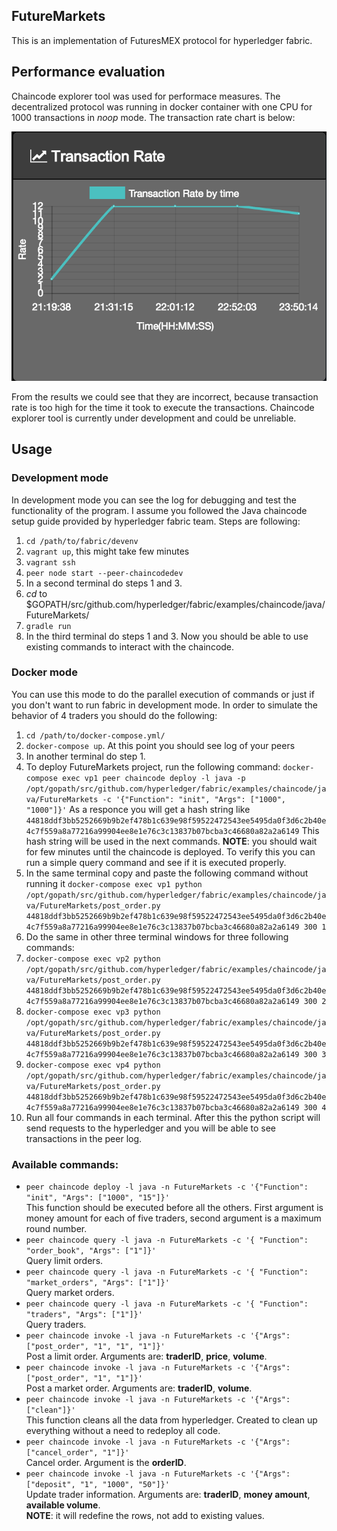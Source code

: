## FutureMarkets
This is an implementation of FuturesMEX protocol for hyperledger fabric.

## Performance evaluation
Chaincode explorer tool was used for performace measures. The decentralized protocol was running in docker container with one CPU for 1000 transactions in *noop* mode. 
The transaction rate chart is below:

![alt text](https://github.com/robingoth/FutureMarkets/blob/master/fabric/examples/chaincode/java/FutureMarkets/tnxRateGraph.png)

From the results we could see that they are incorrect, because transaction rate is too high for the time it took to execute the transactions. Chaincode explorer tool is currently under development and could be unreliable.

## Usage
### Development mode
In development mode you can see the log for debugging and test the functionality of the program. I assume you followed the Java chaincode setup guide provided by hyperledger fabric team.
Steps are following:

1. `cd /path/to/fabric/devenv` 
2. `vagrant up`, this might take few minutes 
3. `vagrant ssh` 
4. `peer node start --peer-chaincodedev`
5. In a second terminal do steps 1 and 3.
6. *cd* to $GOPATH/src/github.com/hyperledger/fabric/examples/chaincode/java/FutureMarkets/
7. `gradle run`
8. In the third terminal do steps 1 and 3. Now you should be able to use existing commands to interact with the chaincode.

### Docker mode
You can use this mode to do the parallel execution of commands or just if you don't want to run fabric in development mode.
In order to simulate the behavior of 4 traders you should do the following:

1. `cd /path/to/docker-compose.yml/`
2. `docker-compose up`. At this point you should see log of your peers
3. In another terminal do step 1.
4. To deploy FutureMarkets project, run the following command:
   `docker-compose exec vp1 peer chaincode deploy -l java -p /opt/gopath/src/github.com/hyperledger/fabric/examples/chaincode/java/FutureMarkets -c '{"Function": "init", "Args": ["1000", "1000"]}'`
   As a responce you will get a hash string like `44818ddf3bb5252669b9b2ef478b1c639e98f59522472543ee5495da0f3d6c2b40e4c7f559a8a77216a99904ee8e1e76c3c13837b07bcba3c46680a82a2a6149`
   This hash string will be used in the next commands.
   **NOTE**: you should wait for few minutes until the chaincode is deployed. To verify this you can run a simple query command and see if it is executed properly.
5. In the same terminal copy and paste the following command without running it
  `docker-compose exec vp1 python /opt/gopath/src/github.com/hyperledger/fabric/examples/chaincode/java/FutureMarkets/post_order.py 44818ddf3bb5252669b9b2ef478b1c639e98f59522472543ee5495da0f3d6c2b40e4c7f559a8a77216a99904ee8e1e76c3c13837b07bcba3c46680a82a2a6149 300 1`
6. Do the same in other three terminal windows for three following commands:
  1. `docker-compose exec vp2 python /opt/gopath/src/github.com/hyperledger/fabric/examples/chaincode/java/FutureMarkets/post_order.py 44818ddf3bb5252669b9b2ef478b1c639e98f59522472543ee5495da0f3d6c2b40e4c7f559a8a77216a99904ee8e1e76c3c13837b07bcba3c46680a82a2a6149 300 2`
  2. `docker-compose exec vp3 python /opt/gopath/src/github.com/hyperledger/fabric/examples/chaincode/java/FutureMarkets/post_order.py 44818ddf3bb5252669b9b2ef478b1c639e98f59522472543ee5495da0f3d6c2b40e4c7f559a8a77216a99904ee8e1e76c3c13837b07bcba3c46680a82a2a6149 300 3`
  3. `docker-compose exec vp4 python /opt/gopath/src/github.com/hyperledger/fabric/examples/chaincode/java/FutureMarkets/post_order.py 44818ddf3bb5252669b9b2ef478b1c639e98f59522472543ee5495da0f3d6c2b40e4c7f559a8a77216a99904ee8e1e76c3c13837b07bcba3c46680a82a2a6149 300 4`
7. Run all four commands in each terminal. After this the python script will send requests to the hyperledger and you will be able to see transactions in the peer log.

### Available commands:
+ `peer chaincode deploy -l java -n FutureMarkets -c '{"Function": "init", "Args": ["1000", "15"]}'`  
   This function should be executed before all the others. First argument is money amount for each of five traders, second argument is a maximum round number.
+ `peer chaincode query -l java -n FutureMarkets -c '{ "Function": "order_book", "Args": ["1"]}'`  
   Query limit orders.
+ `peer chaincode query -l java -n FutureMarkets -c '{ "Function": "market_orders", "Args": ["1"]}'`  
   Query market orders.
+ `peer chaincode query -l java -n FutureMarkets -c '{ "Function": "traders", "Args": ["1"]}'`  
   Query traders.
+ `peer chaincode invoke -l java -n FutureMarkets -c '{"Args": ["post_order", "1", "1", "1"]}'`  
   Post a limit order. Arguments are: **traderID**, **price**, **volume**.
+ `peer chaincode invoke -l java -n FutureMarkets -c '{"Args": ["post_order", "1", "1"]}'`  
   Post a market order. Arguments are: **traderID**, **volume**.
+ `peer chaincode invoke -l java -n FutureMarkets -c '{"Args": ["clean"]}'`  
   This function cleans all the data from hyperledger. Created to clean up everything without a need to redeploy all code.
+ `peer chaincode invoke -l java -n FutureMarkets -c '{"Args": ["cancel_order", "1"]}'`  
   Cancel order. Argument is the **orderID**.
+ `peer chaincode invoke -l java -n FutureMarkets -c '{"Args": ["deposit", "1", "1000", "50"]}'`  
   Update trader information. Arguments are: **traderID**, **money amount**, **available volume**.  
   **NOTE**: it will redefine the rows, not add to existing values.
